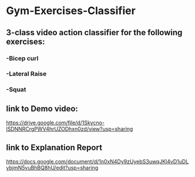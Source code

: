 # Gym-Exercises-Classifier

## 3-class video action classifier for the following exercises: 

### -Bicep curl

### -Lateral Raise

### -Squat


## link to Demo video:

https://drive.google.com/file/d/1Skycno-lSDNNRCrgPWV4hrUZODhxn0zd/view?usp=sharing

## link to Explanation Report 

https://docs.google.com/document/d/1n0xN4Dy9zUyebS3uwqJKl4vD1uDLybjmN5vuBhBQ8hU/edit?usp=sharing
